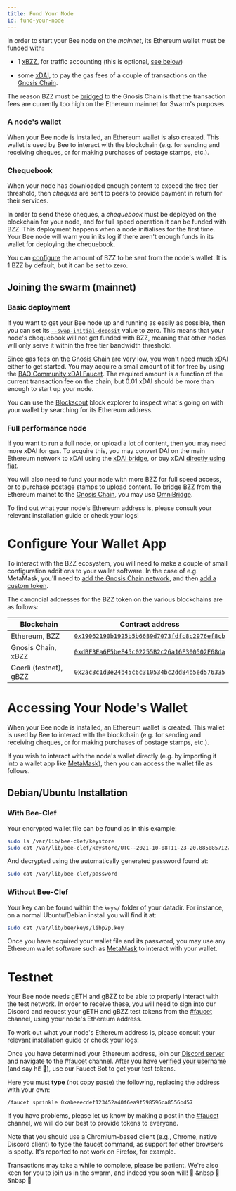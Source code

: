```yaml
---
title: Fund Your Node
id: fund-your-node
---
```


In order to start your Bee node on the _mainnet_, its Ethereum wallet must be
funded with:

- 1 [xBZZ](/docs/introduction/terminology#xbzz-token), for traffic
  accounting (this is optional, [see below](#basic-deployment))

- some [xDAI](/docs/introduction/terminology#xdai-token), to pay the gas fees of
  a couple of transactions on the [Gnosis
  Chain](/docs/introduction/terminology#gnosis-chain).

The reason BZZ must be [bridged](/docs/introduction/terminology#bridging-tokens)
to the Gnosis Chain is that the transaction fees are currently too high on the
Ethereum mainnet for Swarm's purposes.

### A node's wallet

When your Bee node is installed, an Ethereum wallet is also created. This wallet
is used by Bee to interact with the blockchain (e.g. for sending and receiving
cheques, or for making purchases of postage stamps, etc.).

### Chequebook

When your node has downloaded enough content to exceed the free tier threshold,
then _cheques_ are sent to peers to provide payment in return for their
services.

In order to send these cheques, a _chequebook_ must be deployed on the
blockchain for your node, and for full speed operation it can be funded with
BZZ. This deployment happens when a node initialises for the first time. Your
Bee node will warn you in its log if there aren't enough funds in its wallet for
deploying the chequebook.

You can [configure](/docs/working-with-bee/configuration) the amount of BZZ to
be sent from the node's wallet. It is 1 BZZ by default, but it can be set to
zero.

## Joining the swarm (mainnet)

### Basic deployment

If you want to get your Bee node up and running as easily as possible, then you
can set its
[`--swap-initial-deposit`](/docs/working-with-bee/configuration#--swap-initial-deposit)
value to zero. This means that your node's chequebook will not get funded with
BZZ, meaning that other nodes will only serve it within the free tier bandwidth
threshold.

Since gas fees on the [Gnosis Chain](https://www.xdaichain.com/) are very low,
you won't need much xDAI either to get started. You may acquire a small amount
of it for free by using the [BAO Community xDAI
Faucet](https://xdai-app.herokuapp.com/faucet). The required amount is a
function of the current transaction fee on the chain, but 0.01 xDAI should be
more than enough to start up your node.

You can use the [Blockscout](https://blockscout.com/xdai/mainnet/) block
explorer to inspect what's going on with your wallet by searching for its
Ethereum address.

### Full performance node

If you want to run a full node, or upload a lot of content, then you may need
more xDAI for gas. To acquire this, you may convert DAI on the main Ethereum
network to xDAI using the
[xDAI bridge](https://www.xdaichain.com/for-users/bridges/converting-xdai-via-bridge),
or buy xDAI
[directly using fiat](https://www.xdaichain.com/for-users/get-xdai-tokens/buying-xdai-with-fiat).

You will also need to fund your node with more BZZ for full speed access, or to
purchase postage stamps to upload content. To bridge BZZ from the Ethereum
mainet to the [Gnosis Chain](https://www.xdaichain.com/), you may use
[OmniBridge](https://omni.xdaichain.com/bridge).

To find out what your node's Ethereum address is, please consult your relevant
installation guide or check your logs!

# Configure Your Wallet App

To interact with the BZZ ecosystem, you will need to make a couple of small
configuration additions to your wallet software. In the case of e.g. MetaMask,
you'll need to
[add the Gnosis Chain network](https://www.xdaichain.com/for-users/wallets/metamask),
and then
[add a custom token](https://metamask.zendesk.com/hc/en-us/articles/360015489031-How-to-add-unlisted-tokens-custom-tokens-in-MetaMask).

The canoncial addresses for the BZZ token on the various blockchains are as
follows:

| Blockchain             | Contract address                                                                                                                       |
| ---------------------- | -------------------------------------------------------------------------------------------------------------------------------------- |
| Ethereum, BZZ          | [`0x19062190b1925b5b6689d7073fdfc8c2976ef8cb`](https://ethplorer.io/address/0x19062190b1925b5b6689d7073fdfc8c2976ef8cb)                |
| Gnosis Chain, xBZZ     | [`0xdBF3Ea6F5beE45c02255B2c26a16F300502F68da`](https://blockscout.com/xdai/mainnet/tokens/0xdBF3Ea6F5beE45c02255B2c26a16F300502F68da/) |
| Goerli (testnet), gBZZ | [`0x2ac3c1d3e24b45c6c310534bc2dd84b5ed576335`](https://goerli.etherscan.io/address/0x2ac3c1d3e24b45c6c310534bc2dd84b5ed576335)         |

# Accessing Your Node's Wallet

When your Bee node is installed, an Ethereum wallet is created. This wallet is
used by Bee to interact with the blockchain (e.g. for sending and receiving
cheques, or for making purchases of postage stamps, etc.).

If you wish to interact with the node's wallet directly (e.g. by importing it
into a wallet app like [MetaMask](https://metamask.io/)), then you can access
the wallet file as follows.

## Debian/Ubuntu Installation

### With Bee-Clef

Your encrypted wallet file can be found as in this example:

```sh
sudo ls /var/lib/bee-clef/keystore
sudo cat /var/lib/bee-clef/keystore/UTC--2021-10-08T11-23-20.885085712Z--8789eb182fb94741ef65e29e0879d5a8bb721b9b
```

And decrypted using the automatically generated password found at:

```sh
sudo cat /var/lib/bee-clef/password
```

### Without Bee-Clef

Your key can be found within the `keys/` folder of your datadir. For instance,
on a normal Ubuntu/Debian install you will find it at:

```sh
sudo cat /var/lib/bee/keys/libp2p.key
```

Once you have acquired your wallet file and its password, you may use any
Ethereum wallet software such as [MetaMask](https://metamask.io/) to interact
with your wallet.

# Testnet

Your Bee node needs gETH and gBZZ to be able to properly interact with the test network. In order to receive these, you will need to sign into our Discord and request your gETH and gBZZ test tokens from the [#faucet](https://discord.gg/TVgKhsGEbc) channel, using your node's Ethereum address.

To work out what your node's Ethereum address is, please consult your relevant installation guide or check your logs!

Once you have determined your Ethereum address, join our [Discord
server](https://discord.gg/wdghaQsGq5) and navigate to the
[#faucet](https://discord.gg/TVgKhsGEbc) channel. After you have [verified your
username](https://discord.gg/tXGPdzZQaV) (and say hi! 👋), use our Faucet Bot
to get your test tokens.

Here you must **type** (not copy paste) the following, replacing the address with your own:

```
/faucet sprinkle 0xabeeecdef123452a40f6ea9f598596ca8556bd57
```

If you have problems, please let us know by making a post in the [#faucet](https://discord.gg/TVgKhsGEbc) channel, we will do our best to provide tokens to everyone.

Note that you should use a Chromium-based client (e.g., Chrome, native Discord client) to type the faucet command, as support for other browsers is spotty. It's reported to not work on Firefox, for example.

Transactions may take a while to complete, please be patient. We're also keen for you to join us in the swarm, and indeed you soon will! 🐝 &nbsp 🐝 &nbsp 🐝

